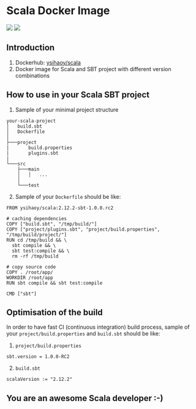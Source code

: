 # Scala Docker Image

[![](https://images.microbadger.com/badges/image/ysihaoy/scala.svg)](http://microbadger.com/images/ysihaoy/scala "Get your own image badge on microbadger.com")
[![](https://images.microbadger.com/badges/version/ysihaoy/scala.svg)](http://microbadger.com/images/ysihaoy/scala "Get your own version badge on microbadger.com")

## Introduction
1. Dockerhub: [ysihaoy/scala](https://hub.docker.com/r/ysihaoy/scala/)
2. Docker image for Scala and SBT project with different version combinations

## How to use in your Scala SBT project
1. Sample of your minimal project structure

  ```
  your-scala-project
  │   build.sbt
  │   Dockerfile
  │
  ├───project
  |       build.properties
  |       plugins.sbt
  |
  └───src
      ├───main
      │   │   ...
      │
      └───test
  ```

2. Sample of your `Dockerfile` should be like:

  ```
  FROM ysihaoy/scala:2.12.2-sbt-1.0.0.rc2

  # caching dependencies
  COPY ["build.sbt", "/tmp/build/"]
  COPY ["project/plugins.sbt", "project/build.properties", "/tmp/build/project/"]
  RUN cd /tmp/build && \
    sbt compile && \
    sbt test:compile && \
    rm -rf /tmp/build

  # copy source code
  COPY . /root/app/
  WORKDIR /root/app
  RUN sbt compile && sbt test:compile

  CMD ["sbt"]
  ```

## Optimisation of the build
In order to have fast CI (continuous integration) build process, sample of your `project/build.properties` and `build.sbt` should be like:

1. `project/build.properties`
  ```
  sbt.version = 1.0.0-RC2
  ```

2. `build.sbt`
  ```
  scalaVersion := "2.12.2"
  ```

## You are an awesome Scala developer :-)
